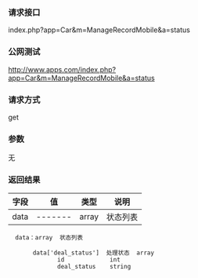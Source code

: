 ### **请求接口**
index.php?app=Car&m=ManageRecordMobile&a=status



### **公网测试**
http://www.apps.com/index.php?app=Car&m=ManageRecordMobile&a=status

### **请求方式**
get


### **参数**
无    

### **返回结果**
|字段        |值          |类型    |说明        |
| ---------  |--------    |-------- |--------  |
|data|-------   |array  |状态列表  |

      data：array  状态列表
            
           data['deal_status']  处理状态  array
                  id             int
                  deal_status    string
